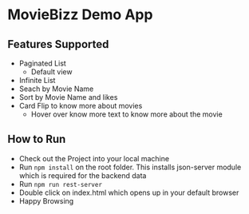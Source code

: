 # MovieBizz Demo App

## Features Supported

- Paginated List
  - Default view
- Infinite List
- Seach by Movie Name
- Sort by Movie Name and likes
- Card Flip to know more about movies
  - Hover over know more text to know more about the movie

## How to Run

- Check out the Project into your local machine
- Run `npm install` on the root folder. This installs json-server module which is required for the backend data
- Run `npm run rest-server`
- Double click on index.html which opens up in your default browser
- Happy Browsing